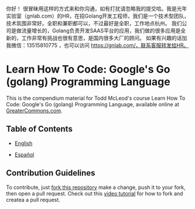 你好！
很冒昧用这样的方式来和你沟通，如有打扰请忽略我的提交哈。我是光年实验室（gnlab.com）的HR，在招Golang开发工程师，我们是一个技术型团队，技术氛围非常好。全职和兼职都可以，不过最好是全职，工作地点杭州。
我们公司是做流量增长的，Golang负责开发SAAS平台的应用，我们做的很多应用是全新的，工作非常有挑战也很有意思，是国内很多大厂的顾问。
如果有兴趣的话加我微信：13515810775  ，也可以访问 https://gnlab.com/，联系客服转发给HR。
# Learn How To Code: Google's Go (golang) Programming Language

This is the compendium material for Todd McLeod's course Learn How To Code: Google's Go (golang) Programming Language, available online at [GreaterCommons.com](https://greatercommons.com/).  
  
## Table of Contents

  * [English](TOC_EN.md)

  * [Español](TOC_ES.md)

## Contribution Guidelines  
  
To contribute, just [fork this repository](https://github.com/GoesToEleven/go-programming#fork-destination-box) make a change, push it to your fork, then open a pull request. Check out this [video tutorial](https://www.youtube.com/watch?v=iYIWwob0wKg) for how to fork and createa a pull request.  
  
